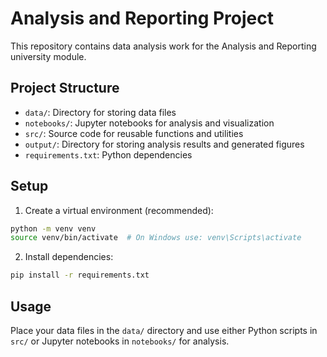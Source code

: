 # Analysis and Reporting Project

This repository contains data analysis work for the Analysis and Reporting university module.

## Project Structure

- `data/`: Directory for storing data files
- `notebooks/`: Jupyter notebooks for analysis and visualization
- `src/`: Source code for reusable functions and utilities
- `output/`: Directory for storing analysis results and generated figures
- `requirements.txt`: Python dependencies

## Setup

1. Create a virtual environment (recommended):
```bash
python -m venv venv
source venv/bin/activate  # On Windows use: venv\Scripts\activate
```

2. Install dependencies:
```bash
pip install -r requirements.txt
```

## Usage

Place your data files in the `data/` directory and use either Python scripts in `src/` or Jupyter notebooks in `notebooks/` for analysis. 